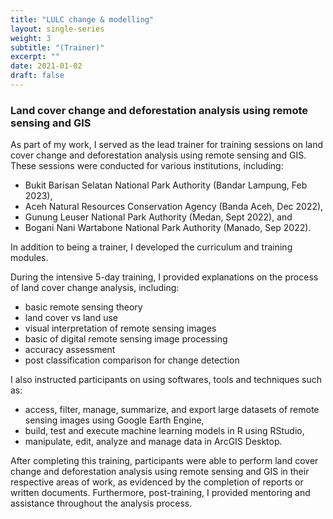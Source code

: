 ```yaml
---
title: "LULC change & modelling"
layout: single-series
weight: 3
subtitle: "(Trainer)"
excerpt: ""
date: 2021-01-02
draft: false
---
```


### Land cover change and deforestation analysis using remote sensing and GIS
As part of my work, I served as the lead trainer for training sessions on land cover change and deforestation analysis using remote sensing and GIS. These sessions were conducted for various institutions, including:
- Bukit Barisan Selatan National Park Authority (Bandar Lampung, Feb 2023),
- Aceh Natural Resources Conservation Agency (Banda Aceh, Dec 2022),
- Gunung Leuser National Park Authority (Medan, Sept 2022), and
- Bogani Nani Wartabone National Park Authority (Manado, Sep 2022).

In addition to being a trainer, I developed the curriculum and training modules.

During the intensive 5-day training, I provided explanations on the process of land cover change analysis, including:
- basic remote sensing theory
- land cover vs land use
- visual interpretation of remote sensing images
- basic of digital remote sensing image processing
- accuracy assessment
- post classification comparison for change detection

I also instructed participants on using softwares, tools and techniques such as:
- access, filter, manage, summarize, and export large datasets of remote sensing images using Google Earth Engine,
- build, test and execute machine learning models in R using RStudio,
- manipulate, edit, analyze and manage data in ArcGIS Desktop.

After completing this training, participants were able to perform land cover change and deforestation analysis using remote sensing and GIS in their respective areas of work, as evidenced by the completion of reports or written documents. Furthermore, post-training, I provided mentoring and assistance throughout the analysis process.
